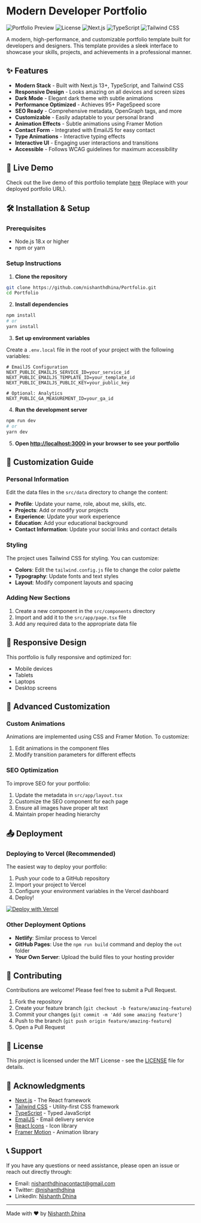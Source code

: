 # Modern Developer Portfolio

![Portfolio Preview](https://img.shields.io/badge/Portfolio-Live%20Demo-blue?style=for-the-badge&logo=vercel)
![License](https://img.shields.io/github/license/nishanthdhina/Portfolio?style=for-the-badge)
![Next.js](https://img.shields.io/badge/Next.js-13-black?style=for-the-badge&logo=next.js)
![TypeScript](https://img.shields.io/badge/TypeScript-4.9-blue?style=for-the-badge&logo=typescript)
![Tailwind CSS](https://img.shields.io/badge/Tailwind-3.3-38B2AC?style=for-the-badge&logo=tailwind-css)

A modern, high-performance, and customizable portfolio template built for developers and designers. This template provides a sleek interface to showcase your skills, projects, and achievements in a professional manner.

## ✨ Features

- **Modern Stack** - Built with Next.js 13+, TypeScript, and Tailwind CSS
- **Responsive Design** - Looks amazing on all devices and screen sizes
- **Dark Mode** - Elegant dark theme with subtle animations
- **Performance Optimized** - Achieves 95+ PageSpeed score
- **SEO Ready** - Comprehensive metadata, OpenGraph tags, and more
- **Customizable** - Easily adaptable to your personal brand
- **Animation Effects** - Subtle animations using Framer Motion
- **Contact Form** - Integrated with EmailJS for easy contact
- **Type Animations** - Interactive typing effects
- **Interactive UI** - Engaging user interactions and transitions
- **Accessible** - Follows WCAG guidelines for maximum accessibility

## 🚀 Live Demo

Check out the live demo of this portfolio template [here](#) (Replace with your deployed portfolio URL).

## 🛠️ Installation & Setup

### Prerequisites

- Node.js 18.x or higher
- npm or yarn

### Setup Instructions

1. **Clone the repository**

```bash
git clone https://github.com/nishanthdhina/Portfolio.git
cd Portfolio
```

2. **Install dependencies**

```bash
npm install
# or
yarn install
```

3. **Set up environment variables**

Create a `.env.local` file in the root of your project with the following variables:

```env
# EmailJS Configuration
NEXT_PUBLIC_EMAILJS_SERVICE_ID=your_service_id
NEXT_PUBLIC_EMAILJS_TEMPLATE_ID=your_template_id 
NEXT_PUBLIC_EMAILJS_PUBLIC_KEY=your_public_key

# Optional: Analytics
NEXT_PUBLIC_GA_MEASUREMENT_ID=your_ga_id
```

4. **Run the development server**

```bash
npm run dev
# or
yarn dev
```

5. **Open [http://localhost:3000](http://localhost:3000) in your browser to see your portfolio**

## 🎨 Customization Guide

### Personal Information

Edit the data files in the `src/data` directory to change the content:

- **Profile**: Update your name, role, about me, skills, etc.
- **Projects**: Add or modify your projects
- **Experience**: Update your work experience
- **Education**: Add your educational background
- **Contact Information**: Update your social links and contact details

### Styling

The project uses Tailwind CSS for styling. You can customize:

- **Colors**: Edit the `tailwind.config.js` file to change the color palette
- **Typography**: Update fonts and text styles
- **Layout**: Modify component layouts and spacing

### Adding New Sections

1. Create a new component in the `src/components` directory
2. Import and add it to the `src/app/page.tsx` file
3. Add any required data to the appropriate data file

## 📱 Responsive Design

This portfolio is fully responsive and optimized for:

- Mobile devices
- Tablets
- Laptops
- Desktop screens

## 🔧 Advanced Customization

### Custom Animations

Animations are implemented using CSS and Framer Motion. To customize:

1. Edit animations in the component files
2. Modify transition parameters for different effects

### SEO Optimization

To improve SEO for your portfolio:

1. Update the metadata in `src/app/layout.tsx`
2. Customize the SEO component for each page
3. Ensure all images have proper alt text
4. Maintain proper heading hierarchy

## 📤 Deployment

### Deploying to Vercel (Recommended)

The easiest way to deploy your portfolio:

1. Push your code to a GitHub repository
2. Import your project to Vercel
3. Configure your environment variables in the Vercel dashboard
4. Deploy!

[![Deploy with Vercel](https://vercel.com/button)](https://vercel.com/new/git/external?repository-url=https://github.com/nishanthdhina/Portfolio)

### Other Deployment Options

- **Netlify**: Similar process to Vercel
- **GitHub Pages**: Use the `npm run build` command and deploy the `out` folder
- **Your Own Server**: Upload the build files to your hosting provider

## 🤝 Contributing

Contributions are welcome! Please feel free to submit a Pull Request.

1. Fork the repository
2. Create your feature branch (`git checkout -b feature/amazing-feature`)
3. Commit your changes (`git commit -m 'Add some amazing feature'`)
4. Push to the branch (`git push origin feature/amazing-feature`)
5. Open a Pull Request

## 📄 License

This project is licensed under the MIT License - see the [LICENSE](LICENSE) file for details.

## 🙏 Acknowledgments

- [Next.js](https://nextjs.org/) - The React framework
- [Tailwind CSS](https://tailwindcss.com/) - Utility-first CSS framework
- [TypeScript](https://www.typescriptlang.org/) - Typed JavaScript
- [EmailJS](https://www.emailjs.com/) - Email delivery service
- [React Icons](https://react-icons.github.io/react-icons/) - Icon library
- [Framer Motion](https://www.framer.com/motion/) - Animation library

## 📞 Support

If you have any questions or need assistance, please open an issue or reach out directly through:

- Email: nishanthdhinacontact@gmail.com
- Twitter: [@nishanthdhina](https://twitter.com/nishanthdhina)
- LinkedIn: [Nishanth Dhina](https://linkedin.com/in/nishanth-dhina-4a0a1525a)

---

Made with ❤️ by [Nishanth Dhina](https://github.com/nishanthdhina)
